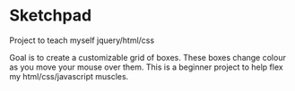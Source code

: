 # Sketchpad
Project to teach myself jquery/html/css

Goal is to create a customizable grid of boxes. These boxes change colour as you move your mouse over them.
This is a beginner project to help flex my html/css/javascript muscles.
